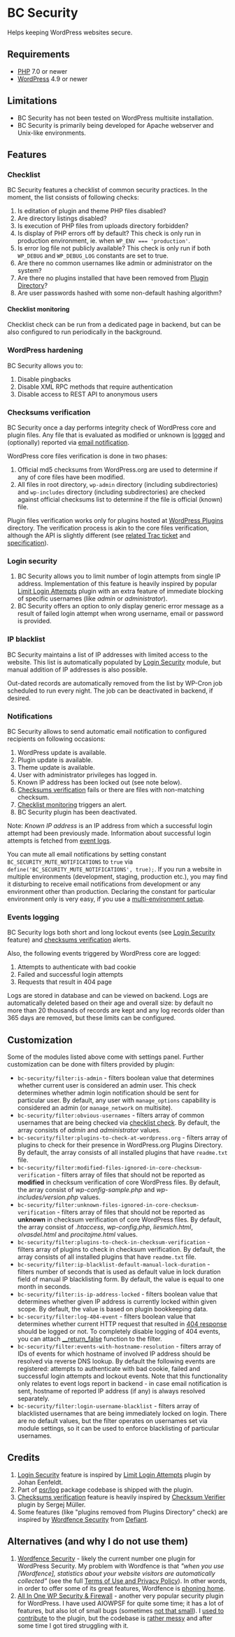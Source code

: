 # BC Security

Helps keeping WordPress websites secure.

## Requirements

* [PHP](https://secure.php.net/) 7.0 or newer
* [WordPress](https://wordpress.org/) 4.9 or newer

## Limitations

* BC Security has not been tested on WordPress multisite installation.
* BC Security is primarily being developed for Apache webserver and Unix-like environments.

## Features

### Checklist

BC Security features a checklist of common security practices. In the moment, the list consists of following checks:
1. Is editation of plugin and theme PHP files disabled?
1. Are directory listings disabled?
1. Is execution of PHP files from uploads directory forbidden?
1. Is display of PHP errors off by default? This check is only run in production environment, ie. when `WP_ENV === 'production'`.
1. Is error log file not publicly available? This check is only run if both `WP_DEBUG` and `WP_DEBUG_LOG` constants are set to true.
1. Are there no common usernames like admin or administrator on the system?
1. Are there no plugins installed that have been removed from [Plugin Directory](https://wordpress.org/plugins/)?
1. Are user passwords hashed with some non-default hashing algorithm?

#### Checklist monitoring

Checklist check can be run from a dedicated page in backend, but can be also configured to run periodically in the background.

### WordPress hardening

BC Security allows you to:
1. Disable pingbacks
1. Disable XML RPC methods that require authentication
1. Disable access to REST API to anonymous users

### Checksums verification

BC Security once a day performs integrity check of WordPress core and plugin files. Any file that is evaluated as modified or unknown is [logged](#events-logging) and (optionally) reported via [email notification](#notifications).

WordPress core files verification is done in two phases:
1. Official md5 checksums from WordPress.org are used to determine if any of core files have been modified.
1. All files in root directory, `wp-admin` directory (including subdirectories) and `wp-includes` directory (including subdirectories) are checked against official checksums list to determine if the file is official (known) file.

Plugin files verification works only for plugins hosted at [WordPress Plugins](https://wordpress.org/plugins/) directory. The verification process is akin to the core files verification, although the API is slightly different (see [related Trac ticket](https://meta.trac.wordpress.org/ticket/3192) and [specification](https://docs.google.com/document/d/14-SMpaPtDGEBm8hE9ZwnA-vik5OvECDig32KqX8uFlg/edit)).

### Login security

1. BC Security allows you to limit number of login attempts from single IP address. Implementation of this feature is heavily inspired by popular [Limit Login Attempts](https://wordpress.org/plugins/limit-login-attempts/) plugin with an extra feature of immediate blocking of specific usernames (like _admin_ or _administrator_).
1. BC Security offers an option to only display generic error message as a result of failed login attempt when wrong username, email or password is provided.

### IP blacklist

BC Security maintains a list of IP addresses with limited access to the website. This list is automatically populated by [Login Security](#login-security) module, but manual addition of IP addresses is also possible.

Out-dated records are automatically removed from the list by WP-Cron job scheduled to run every night. The job can be deactivated in backend, if desired.

### Notifications

BC Security allows to send automatic email notification to configured recipients on following occasions:

1. WordPress update is available.
1. Plugin update is available.
1. Theme update is available.
1. User with administrator privileges has logged in.
1. Known IP address has been locked out (see note below).
1. [Checksums verification](#checksums-verification) fails or there are files with non-matching checksum.
1. [Checklist monitoring](#checklist-monitoring) triggers an alert.
1. BC Security plugin has been deactivated.

Note: _Known IP address_ is an IP address from which a successful login attempt had been previously made. Information about successful login attempts is fetched from [event logs](#events-logging).

You can mute all email notifications by setting constant `BC_SECURITY_MUTE_NOTIFICATIONS` to `true` via `define('BC_SECURITY_MUTE_NOTIFICATIONS', true);`. If you run a website in multiple environments (development, staging, production etc.), you may find it disturbing to receive email notifications from development or any environment other than production. Declaring the constant for particular environment only is very easy, if you use a [multi-environment setup](https://github.com/chesio/wp-multi-env-config).

### Events logging

BC Security logs both short and long lockout events (see [Login Security](#login-security) feature) and [checksums verification](#checksums-verification) alerts.

Also, the following events triggered by WordPress core are logged:

1. Attempts to authenticate with bad cookie
1. Failed and successful login attempts
1. Requests that result in 404 page

Logs are stored in database and can be viewed on backend. Logs are automatically deleted based on their age and overall size: by default no more than 20 thousands of records are kept and any log records older than 365 days are removed, but these limits can be configured.

## Customization

Some of the modules listed above come with settings panel. Further customization can be done with filters provided by plugin:

* `bc-security/filter:is-admin` - filters boolean value that determines whether current user is considered an admin user. This check determines whether admin login notification should be sent for particular user. By default, any user with `manage_options` capability is considered an admin (or `manage_network` on multisite).
* `bc-security/filter:obvious-usernames` - filters array of common usernames that are being checked via [checklist check](#checklist). By default, the array consists of _admin_ and _administrator_ values.
* `bc-security/filter:plugins-to-check-at-wordpress.org` - filters array of plugins to check for their presence in WordPress.org Plugins Directory. By default, the array consists of all installed plugins that have `readme.txt` file.
* `bc-security/filter:modified-files-ignored-in-core-checksum-verification` - filters array of files that should not be reported as __modified__ in checksum verification of core WordPress files. By default, the array consist of _wp-config-sample.php_ and _wp-includes/version.php_ values.
* `bc-security/filter:unknown-files-ignored-in-core-checksum-verification` - filters array of files that should not be reported as __unknown__ in checksum verification of core WordPress files. By default, the array consist of _.htaccess_, _wp-config.php_, _liesmich.html_, _olvasdel.html_ and _procitajme.html_ values.
* `bc-security/filter:plugins-to-check-in-checksum-verification` - filters array of plugins to check in checksum verification. By default, the array consists of all installed plugins that have `readme.txt` file.
* `bc-security/filter:ip-blacklist-default-manual-lock-duration` - filters number of seconds that is used as default value in lock duration field of manual IP blacklisting form. By default, the value is equal to one month in seconds.
* `bc-security/filter:is-ip-address-locked` - filters boolean value that determines whether given IP address is currently locked within given scope. By default, the value is based on plugin bookkeeping data.
* `bc-security/filter:log-404-event` - filters boolean value that determines whether current HTTP request that resulted in [404 response](https://en.wikipedia.org/wiki/HTTP_404) should be logged or not. To completely disable logging of 404 events, you can attach [__return_false](https://developer.wordpress.org/reference/functions/__return_false/) function to the filter.
* `bc-security/filter:events-with-hostname-resolution` - filters array of IDs of events for which hostname of involved IP address should be resolved via reverse DNS lookup. By default the following events are registered: attempts to authenticate with bad cookie, failed and successful login attempts and lockout events. Note that this functionality only relates to event logs report in backend - in case email notification is sent, hostname of reported IP address (if any) is always resolved separately.
* `bc-security/filter:login-username-blacklist` - filters array of blacklisted usernames that are being immediately locked on login. There are no default values, but the filter operates on usernames set via module settings, so it can be used to enforce blacklisting of particular usernames.

## Credits

1. [Login Security](#login-security) feature is inspired by [Limit Login Attempts](https://wordpress.org/plugins/limit-login-attempts/) plugin by Johan Eenfeldt.
1. Part of [psr/log](https://packagist.org/packages/psr/log) package codebase is shipped with the plugin.
1. [Checksums verification](#checksums-verification) feature is heavily inspired by [Checksum Verifier](https://github.com/pluginkollektiv/checksum-verifier) plugin by Sergej Müller.
1. Some features (like "plugins removed from Plugins Directory" check) are inspired by [Wordfence Security](https://wordpress.org/plugins/wordfence/) from [Defiant](https://www.defiant.com/).

## Alternatives (and why I do not use them)

1. [Wordfence Security](https://wordpress.org/plugins/wordfence/) - likely the current number one plugin for WordPress Security. My problem with Wordfence is that _"when you use [Wordfence], statistics about your website visitors are automatically collected"_ (see the full [Terms of Use and Privacy Policy](https://www.wordfence.com/terms-of-use-and-privacy-policy/)). In other words, in order to offer some of its great features, Wordfence is [phoning home](https://en.wikipedia.org/wiki/Phoning_home).
1. [All In One WP Security & Firewall](https://wordpress.org/plugins/all-in-one-wp-security-and-firewall/) - another very popular security plugin for WordPress. I have used AIOWPSF for quite some time; it has a lot of features, but also lot of small bugs (sometimes [not that small](https://sumofpwn.nl/advisory/2016/cross_site_scripting_in_all_in_one_wp_security___firewall_wordpress_plugin.html)). I [used to contribute](https://github.com/Arsenal21/all-in-one-wordpress-security/commits?author=chesio) to the plugin, but the codebase is [rather messy](https://github.com/Arsenal21/all-in-one-wordpress-security/pull/34) and after some time I got tired struggling with it.
